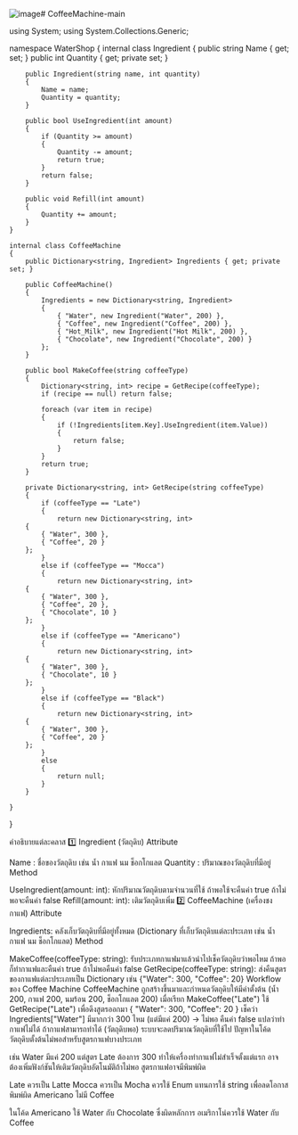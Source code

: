 ![image](https://github.com/user-attachments/assets/164b20b9-a8d4-48e9-9143-1ca88403ee61)# CoffeeMachine-main

using System;
using System.Collections.Generic;

namespace WaterShop
{
    internal class Ingredient
    {
        public string Name { get; set; }
        public int Quantity { get; private set; }

        public Ingredient(string name, int quantity)
        {
            Name = name;
            Quantity = quantity;
        }

        public bool UseIngredient(int amount)
        {
            if (Quantity >= amount)
            {
                Quantity -= amount;
                return true; 
            }
            return false; 
        }

        public void Refill(int amount)
        {
            Quantity += amount;
        }
    }

    internal class CoffeeMachine
    {
        public Dictionary<string, Ingredient> Ingredients { get; private set; }

        public CoffeeMachine()
        {
            Ingredients = new Dictionary<string, Ingredient>
            {
                { "Water", new Ingredient("Water", 200) },
                { "Coffee", new Ingredient("Coffee", 200) },
                { "Hot_Milk", new Ingredient("Hot Milk", 200) },
                { "Chocolate", new Ingredient("Chocolate", 200) }
            };
        }

        public bool MakeCoffee(string coffeeType)
        {
            Dictionary<string, int> recipe = GetRecipe(coffeeType);
            if (recipe == null) return false; 

            foreach (var item in recipe)
            {
                if (!Ingredients[item.Key].UseIngredient(item.Value))
                {
                    return false;
                }
            }
            return true;
        }

        private Dictionary<string, int> GetRecipe(string coffeeType)
        {
            if (coffeeType == "Late")
            {
                return new Dictionary<string, int>
        {
            { "Water", 300 },
            { "Coffee", 20 }
        };
            }
            else if (coffeeType == "Mocca")
            {
                return new Dictionary<string, int>
        {
            { "Water", 300 },
            { "Coffee", 20 },
            { "Chocolate", 10 }
        };
            }
            else if (coffeeType == "Americano")
            {
                return new Dictionary<string, int>
        {
            { "Water", 300 },
            { "Chocolate", 10 }
        };
            }
            else if (coffeeType == "Black")
            {
                return new Dictionary<string, int>
        {
            { "Water", 300 },
            { "Coffee", 20 }
        };
            }
            else
            {
                return null;  
            }
        }

    }
}


คำอธิบายแต่ละคลาส
1️⃣ Ingredient (วัตถุดิบ)
Attribute

Name : ชื่อของวัตถุดิบ เช่น น้ำ กาแฟ นม ช็อกโกแลต
Quantity : ปริมาณของวัตถุดิบที่มีอยู่
Method

UseIngredient(amount: int): หักปริมาณวัตถุดิบตามจำนวนที่ใช้ ถ้าพอใช้จะคืนค่า true ถ้าไม่พอจะคืนค่า false
Refill(amount: int): เติมวัตถุดิบเพิ่ม
2️⃣ CoffeeMachine (เครื่องชงกาแฟ)
Attribute

Ingredients: คลังเก็บวัตถุดิบที่มีอยู่ทั้งหมด (Dictionary ที่เก็บวัตถุดิบแต่ละประเภท เช่น น้ำ กาแฟ นม ช็อกโกแลต)
Method

MakeCoffee(coffeeType: string): รับประเภทกาแฟมาแล้วนำไปเช็ควัตถุดิบว่าพอไหม ถ้าพอก็ทำกาแฟและคืนค่า true ถ้าไม่พอคืนค่า false
GetRecipe(coffeeType: string): ส่งคืนสูตรของกาแฟแต่ละประเภทเป็น Dictionary เช่น {"Water": 300, "Coffee": 20}
Workflow ของ Coffee Machine
CoffeeMachine ถูกสร้างขึ้นมาและกำหนดวัตถุดิบให้มีค่าตั้งต้น (น้ำ 200, กาแฟ 200, นมร้อน 200, ช็อกโกแลต 200)
เมื่อเรียก MakeCoffee("Late")
ใช้ GetRecipe("Late") เพื่อดึงสูตรออกมา { "Water": 300, "Coffee": 20 }
เช็คว่า Ingredients["Water"] มีมากกว่า 300 ไหม (แต่มีแค่ 200) -> ไม่พอ
คืนค่า false แปลว่าทำกาแฟไม่ได้
ถ้ากาแฟสามารถทำได้ (วัตถุดิบพอ) ระบบจะลดปริมาณวัตถุดิบที่ใช้ไป
ปัญหาในโค้ด
วัตถุดิบตั้งต้นไม่พอสำหรับสูตรกาแฟบางประเภท

เช่น Water มีแค่ 200 แต่สูตร Late ต้องการ 300 ทำให้เครื่องทำกาแฟไม่สำเร็จตั้งแต่แรก
อาจต้องเพิ่มฟังก์ชันให้เติมวัตถุดิบอัตโนมัติถ้าไม่พอ
สูตรกาแฟอาจมีพิมพ์ผิด

Late ควรเป็น Latte
Mocca ควรเป็น Mocha
ควรใช้ Enum แทนการใช้ string เพื่อลดโอกาสพิมพ์ผิด
Americano ไม่มี Coffee

ในโค้ด Americano ใช้ Water กับ Chocolate ซึ่งผิดหลักการ อเมริกาโน่ควรใช้ Water กับ Coffee

